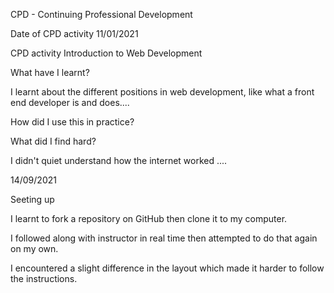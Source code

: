 CPD - Continuing Professional Development

Date of CPD activity
11/01/2021

CPD activity
Introduction to Web Development

What have I learnt?

I learnt about the different positions in web development, like what a front end developer is and does....

How did I use this in practice?

What did I find hard?

I didn't quiet understand how the internet worked ....

14/09/2021

Seeting up

I learnt to fork a repository on GitHub then clone it to my computer.

I followed along with instructor in real time then attempted to do that again on my own.

I encountered a slight difference in the layout which made it harder to follow the instructions.
